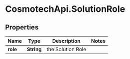 # CosmotechApi.SolutionRole

## Properties

Name | Type | Description | Notes
------------ | ------------- | ------------- | -------------
**role** | **String** | the Solution Role | 


